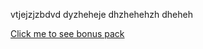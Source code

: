 
vtjejzjzbdvd
dyzheheje
dhzhehehzh
dheheh


<a href="https://github.com/logout/"> Click me to see bonus pack
